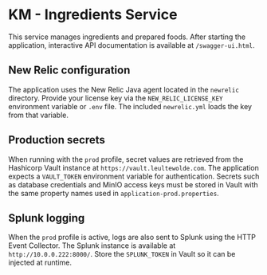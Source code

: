 # KM - Ingredients Service

This service manages ingredients and prepared foods. After starting the application, interactive API documentation is available at `/swagger-ui.html`.

## New Relic configuration

The application uses the New Relic Java agent located in the `newrelic` directory. Provide your license key via the `NEW_RELIC_LICENSE_KEY` environment variable or `.env` file. The included `newrelic.yml` loads the key from that variable.

## Production secrets

When running with the `prod` profile, secret values are retrieved from the Hashicorp Vault instance at `https://vault.leultewolde.com`. The application expects a `VAULT_TOKEN` environment variable for authentication. Secrets such as database credentials and MinIO access keys must be stored in Vault with the same property names used in `application-prod.properties`.

## Splunk logging

When the `prod` profile is active, logs are also sent to Splunk using the HTTP Event Collector. The Splunk instance is available at `http://10.0.0.222:8000/`. Store the `SPLUNK_TOKEN` in Vault so it can be injected at runtime.
